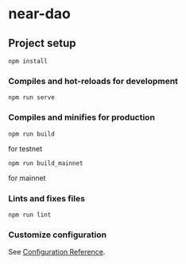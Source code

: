 # near-dao

## Project setup
```
npm install
```

### Compiles and hot-reloads for development
```
npm run serve
```

### Compiles and minifies for production
```
npm run build
```
for testnet
```
npm run build_mainnet
```
for mainnet

### Lints and fixes files
```
npm run lint
```

### Customize configuration
See [Configuration Reference](https://cli.vuejs.org/config/).
